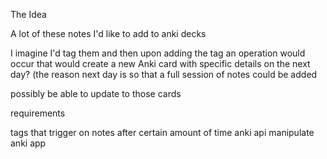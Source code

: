 The Idea

A lot of these notes I'd like to add to anki decks

I imagine I'd tag them and then upon adding the tag an operation would occur that would create a new Anki card with specific details on the next day? (the reason next day is so that a full session of notes could be added

possibly be able to update to those cards


requirements

tags that trigger on notes after certain amount of time
anki api
manipulate anki app


